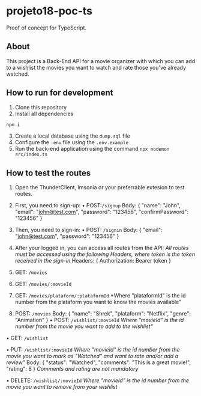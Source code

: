 # projeto18-poc-ts

Proof of concept for TypeScript.

<h2>About</h2>

This project is a Back-End API for a movie organizer with which you can add to a wishlist the movies you want to watch and rate those you've already watched.

<h2>How to run for development</h2>

1. Clone this repository
2. Install all dependencies

```bash
npm i
```

3. Create a local database using the `dump.sql` file
4. Configure the `.env` file using the `.env.example`
5. Run the back-end application using the command `npx nodemon src/index.ts`

<h2>How to test the routes</h2>

1. Open the ThunderClient, Imsonia or your preferrable extesion to test routes.
2. First, you need to sign-up:
  • POST:`/signup`
    Body: {
      "name": "John",
      "email": "john@test.com",
      "password": "123456",
      "confirmPassword": "123456"
      }
    
3. Then, you need to sign-in:
  • POST: `/signin`
    Body: {
      "email": "john@test.com",
      "password": "123456"
      }
    
4. After your logged in, you can access all routes from the API:
    *All routes must be accessed using the following Headers, where token is the token received in the sign-in*
    Headers: {
    Authorization: Bearer token
    }
    
  1. GET: `/movies`
  2. GET: `/movies/:movieId`
  3. GET: `/movies/plataform/:plataformId`
    *Where "plataformId" is the id number from the plataform you want to know the movies available"
  4. POST: `/movies`
    Body: {
      "name": "Shrek",
      "plataform": "Netflix",
      "genre": "Animation"
    }
  • POST: `/wishlist/:movieId`
      *Where "movieId" is the id number from the movie you want to add to the wishlist"*
      
  • GET: `/wishlist`
  
  • PUT: `/wishlist/:movieId`
      *Where "movieId" is the id number from the movie you want to mark as "Watched" and want to rate and/or add a review"*
      Body: {
        "status": "Watched",
        "comments": "This is a great movie!",
        "rating": 8
      }
      *Comments and rating are not mandatory*
      
  • DELETE: `/wishlist/:movieId`
    *Where "movieId" is the id number from the movie you want to remove from your wishlist*
